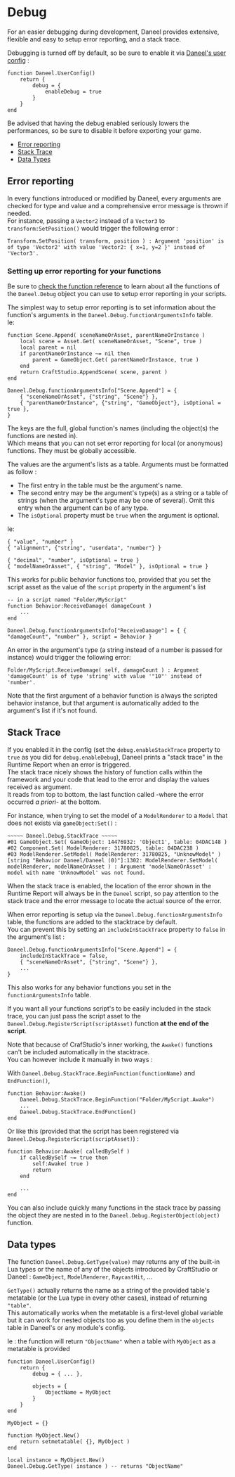 # Debug

For an easier debugging during development, Daneel provides extensive, flexible and easy to setup error reporting, and a stack trace.

Debugging is turned off by default, so be sure to enable it via [Daneel's user config](setup#configuration) :

    function Daneel.UserConfig()
        return {
            debug = {
                enableDebug = true
            }
        }
    end

Be advised that having the debug enabled seriously lowers the performances, so be sure to disable it before exporting your game.

- [Error reporting](#error-reporting)
- [Stack Trace](#stack-trace)
- [Data Types](#data-types)


<a name="error-reporting"></a>
## Error reporting

In every functions introduced or modified by Daneel, every arguments are checked for type and value and a comprehensive error message is thrown if needed.  
For instance, passing a `Vector2` instead of a `Vector3` to `transform:SetPosition()` would trigger the following error :  

    Transform.SetPosition( transform, position ) : Argument 'position' is of type 'Vector2' with value 'Vector2: { x=1, y=2 }' instead of 'Vector3'.


<a name="setup-error-reporting"></a>
### Setting up error reporting for your functions

Be sure to [check the function reference](function-reference) to learn about all the functions of the `Daneel.Debug` object you can use to setup error reporting in your scripts.

The simplest way to setup error reporting is to set information about the function's arguments in the `Daneel.Debug.functionArgumentsInfo` table.  
Ie:

    function Scene.Append( sceneNameOrAsset, parentNameOrInstance )
        local scene = Asset.Get( sceneNameOrAsset, "Scene", true )
        local parent = nil
        if parentNameOrInstance ~= nil then
            parent = GameObject.Get( parentNameOrInstance, true )
        end
        return CraftStudio.AppendScene( scene, parent )
    end

    Daneel.Debug.functionArgumentsInfo["Scene.Append"] = { 
        { "sceneNameOrAsset", {"string", "Scene"} },
        { "parentNameOrInstance", {"string", "GameObject"}, isOptional = true },
    }
    

The keys are the full, global function's names (including the object(s) the functions are nested in).  
Which means that you can not set error reporting for local (or anonymous) functions. They must be globally accessible.

The values are the argument's lists as a table. Arguments must be formatted as follow :

- The first entry in the table must be the argument's name.
- The second entry may be the argument's type(s) as a string or a table of strings (when the argument's type may be one of several). Omit this entry when the argument can be of any type.
- The `isOptional` property must be `true` when the argument is optional.

Ie:

    { "value", "number" }
    { "alignment", {"string", "userdata", "number"} }
    
    { "decimal", "number", isOptional = true }
    { "modelNameOrAsset", { "string", "Model" }, isOptional = true }


This works for public behavior functions too, provided that you set the script asset as the value of the `script` property in the argument's list

    -- in a script named "Folder/MyScript"
    function Behavior:ReceiveDamage( damageCount )
        ...
    end

    Daneel.Debug.functionArgumentsInfo["ReceiveDamage"] = { { "damageCount", "number" }, script = Behavior }

An error in the argument's type (a string instead of a number is passed for instance) would trigger the following error:

    Folder/MyScript.ReceiveDamage( self, damageCount ) : Argument 'damageCount' is of type 'string' with value '"10"' instead of 'number'.

Note that the first argument of a behavior function is always the scripted behavior instance, but that argument is automatically added to the argument's list if it's not found.

<a name="stack-trace"></a>
## Stack Trace

If you enabled it in the config (set the `debug.enableStackTrace` property to `true` as you did for `debug.enableDebug`), Daneel prints a "stack trace" in the Runtime Report when an error is triggered.  
The stack trace nicely shows the history of function calls within the framework and your code that lead to the error and display the values received as argument.  
It reads from top to bottom, the last function called -where the error occurred _a priori_- at the bottom.  

For instance, when trying to set the model of a `ModelRenderer` to a `Model` that does not exists via `gameObject:Set()` :

    ~~~~~ Daneel.Debug.StackTrace ~~~~~
    #01 GameObject.Set( GameObject: 14476932: 'Object1', table: 04DAC148 )
    #02 Component.Set( ModelRenderer: 31780825, table: 04DAC238 )
    #03 ModelRenderer.SetModel( ModelRenderer: 31780825, "UnknowModel" )
    [string "Behavior Daneel/Daneel (0)"]:1302: ModelRenderer.SetModel( modelRenderer, modelNameOrAsset ) : Argument 'modelNameOrAsset' : model with name 'UnknowModel' was not found.

When the stack trace is enabled, the location of the error shown in the Runtime Report will always be in the `Daneel` script, so pay attention to the stack trace and the error message to locate the actual source of the error.  

When error reporting is setup via the `Daneel.Debug.functionArgumentsInfo` table, the functions are added to the stacktrace by default.  
You can prevent this by setting an `includeInStackTrace` property to `false` in the argument's list :

    Daneel.Debug.functionArgumentsInfo["Scene.Append"] = { 
        includeInStackTrace = false,
        { "sceneNameOrAsset", {"string", "Scene"} },
        ...
    }

This also works for any behavior functions you set in the `functionArgumentsInfo` table.

If you want all your functions script's to be easily included in the stack trace, you can just pass the script asset to the `Daneel.Debug.RegisterScript(scriptAsset)` function __at the end of the script__.

Note that because of CrafStudio's inner working, the `Awake()` functions can't be included automatically in the stacktrace.  
You can however include it manually in two ways :

With `Daneel.Debug.StackTrace.BeginFunction(functionName)` and `EndFunction()`,

    function Behavior:Awake()
        Daneel.Debug.StackTrace.BeginFunction("Folder/MyScript.Awake")
        ...
        Daneel.Debug.StackTrace.EndFunction()
    end

Or like this (provided that the script has been registered via `Daneel.Debug.RegisterScript(scriptAsset)`) :

    function Behavior:Awake( calledBySelf )
        if calledBySelf ~= true then
            self:Awake( true )
            return
        end

        ...
    end

You can also include quickly many functions in the stack trace by passing the object they are nested in to the `Daneel.Debug.RegisterObject(object)` function.


<a name="data-types"></a>
## Data types

The function `Daneel.Debug.GetType(value)` may returns any of the built-in Lua types or the name of any of the objects introduced by CraftStudio or Daneel : `GameObject`, `ModelRenderer`, `RaycastHit`, ...

`GetType()` actually returns the name as a string of the provided table's metatable (or the Lua type in every other cases), instead of returning `"table"`.  
This automatically works when the metatable is a first-level global variable but it can work for nested objects too as you define them in the `objects` table in Daneel's or any module's config.

Ie : the function will return `"ObjectName"` when a table with `MyObject` as a metatable is provided

	function Daneel.UserConfig()
		return {
            debug = { ... },

			objects = {
				ObjectName = MyObject
			}
		}
	end

    MyObject = {}

    function MyObject.New()
        return setmetatable( {}, MyObject )
    end

    local instance = MyObject.New()
    Daneel.Debug.GetType( instance ) -- returns "ObjectName"
